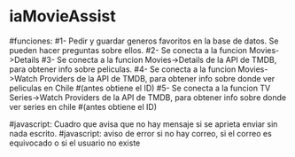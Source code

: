 # iaMovieAssist
#funciones: 
#1- Pedir y guardar generos favoritos en la base de datos. Se pueden hacer preguntas sobre ellos.
#2- Se conecta a la funcion Movies->Details
#3- Se conecta a la funcion Movies->Details de la API de TMDB, para obtener info sobre peliculas.
#4- Se conecta a la funcion Movies->Watch Providers de la API de TMDB, para obtener info sobre donde ver peliculas en Chile 
#(antes obtiene el ID)
#5- Se conecta a la funcion TV Series->Watch Providers de la API de TMDB, para obtener info sobre donde ver series en chile
#(antes obtiene el ID)

#javascript: Cuadro que avisa que no hay mensaje si se aprieta enviar sin nada escrito. 
#javascript: aviso de error si no hay correo, si el correo es equivocado o si el usuario no existe
